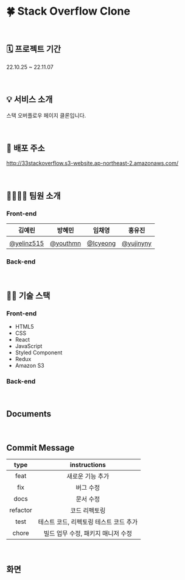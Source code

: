 # 🍀 Stack Overflow Clone

<br/>

## 🗓️ 프로젝트 기간

22.10.25 ~ 22.11.07

<br/>

## 💡 서비스 소개

스택 오버플로우 페이지 클론입니다.

<br/>

## 🔗 배포 주소

http://33stackoverflow.s3-website.ap-northeast-2.amazonaws.com/

<br/>

## 👨‍👩‍👧‍👦 팀원 소개

### Front-end

김예린|방혜민|임채영|홍유진
:---:|:---:|:---:|:---:
||||
[@yelinz515](https://github.com/yelinz515)|[@youthmn](https://github.com/youthmn)|[@Icyeong](https://github.com/Icyeong)|[@yujinyny](https://github.com/yujinyny)

### Back-end

<br/>

## 🧑‍💻 기술 스택

### Front-end

- HTML5
- CSS
- React
- JavaScript
- Styled Component
- Redux
- Amazon S3

### Back-end

<br/>

## Documents

<br/>

## Commit Message

type|instructions
:---:|:---:
feat|새로운 기능 추가
fix|버그 수정
docs|문서 수정
refactor|코드 리펙토링
test|테스트 코드, 리펙토링 테스트 코드 추가
chore|빌드 업무 수정, 패키지 매니저 수정

<br/>

## 화면

